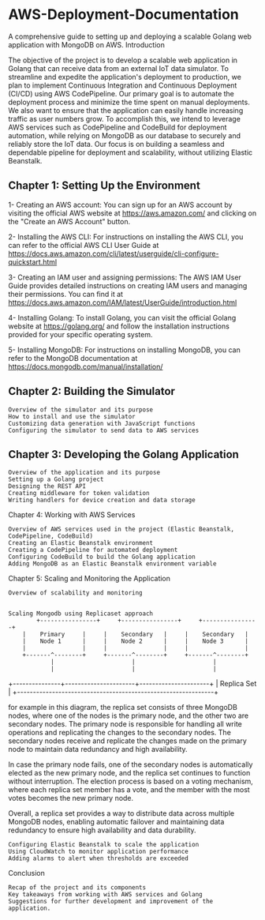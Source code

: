 # AWS-Deployment-Documentation
A comprehensive guide to setting up and deploying a scalable Golang web application with MongoDB on AWS.
Introduction

The objective of the project is to develop a scalable web application in Golang that can receive data from an external IoT data simulator. To streamline and expedite the application's deployment to production, we plan to implement Continuous Integration and Continuous Deployment (CI/CD) using AWS CodePipeline. Our primary goal is to automate the deployment process and minimize the time spent on manual deployments. We also want to ensure that the application can easily handle increasing traffic as user numbers grow. To accomplish this, we intend to leverage AWS services such as CodePipeline and CodeBuild for deployment automation, while relying on MongoDB as our database to securely and reliably store the IoT data. Our focus is on building a seamless and dependable pipeline for deployment and scalability, without utilizing Elastic Beanstalk.

## Chapter 1: Setting Up the Environment
   1- Creating an AWS account: You can sign up for an AWS account by visiting the official AWS website at https://aws.amazon.com/ and clicking on the "Create an AWS Account" button.

  2-  Installing the AWS CLI: For instructions on installing the AWS CLI, you can refer to the official AWS CLI User Guide at https://docs.aws.amazon.com/cli/latest/userguide/cli-configure-quickstart.html

  3-  Creating an IAM user and assigning permissions: The AWS IAM User Guide provides detailed instructions on creating IAM users and managing their permissions. You can find it at https://docs.aws.amazon.com/IAM/latest/UserGuide/introduction.html

  4-  Installing Golang: To install Golang, you can visit the official Golang website at https://golang.org/ and follow the installation instructions provided for your specific operating system.

  5-   Installing MongoDB: For instructions on installing MongoDB, you can refer to the MongoDB documentation at https://docs.mongodb.com/manual/installation/



## Chapter 2: Building the Simulator

    Overview of the simulator and its purpose
    How to install and use the simulator
    Customizing data generation with JavaScript functions
    Configuring the simulator to send data to AWS services

## Chapter 3: Developing the Golang Application

    Overview of the application and its purpose
    Setting up a Golang project
    Designing the REST API
    Creating middleware for token validation
    Writing handlers for device creation and data storage

Chapter 4: Working with AWS Services

    Overview of AWS services used in the project (Elastic Beanstalk, CodePipeline, CodeBuild)
    Creating an Elastic Beanstalk environment
    Creating a CodePipeline for automated deployment
    Configuring CodeBuild to build the Golang application
    Adding MongoDB as an Elastic Beanstalk environment variable

Chapter 5: Scaling and Monitoring the Application

    Overview of scalability and monitoring
    
    
    Scaling Mongodb using Replicaset approach 
            +----------------+     +----------------+     +----------------+
        |    Primary     |     |    Secondary   |     |    Secondary   |
        |    Node 1      |     |    Node 2      |     |    Node 3      |
        |                |     |                |     |                |
        +-------^--------+     +-------^--------+     +-------^--------+
                |                      |                      |
                |                      |                      |
+---------------+----------------------+----------------------+
|                      Replica Set                             |
+--------------------------------------------------------------+

for example in this diagram, the replica set consists of three MongoDB nodes, where one of the nodes is the primary node, and the other two are secondary nodes. The primary node is responsible for handling all write operations and replicating the changes to the secondary nodes. The secondary nodes receive and replicate the changes made on the primary node to maintain data redundancy and high availability.

In case the primary node fails, one of the secondary nodes is automatically elected as the new primary node, and the replica set continues to function without interruption. The election process is based on a voting mechanism, where each replica set member has a vote, and the member with the most votes becomes the new primary node.

Overall, a replica set provides a way to distribute data across multiple MongoDB nodes, enabling automatic failover and maintaining data redundancy to ensure high availability and data durability.


    Configuring Elastic Beanstalk to scale the application
    Using CloudWatch to monitor application performance
    Adding alarms to alert when thresholds are exceeded

Conclusion

    Recap of the project and its components
    Key takeaways from working with AWS services and Golang
    Suggestions for further development and improvement of the application.
